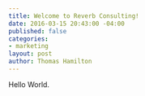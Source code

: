 ```yaml
---
title: Welcome to Reverb Consulting!
date: 2016-03-15 20:43:00 -04:00
published: false
categories:
- marketing
layout: post
author: Thomas Hamilton
---
```


Hello World.
